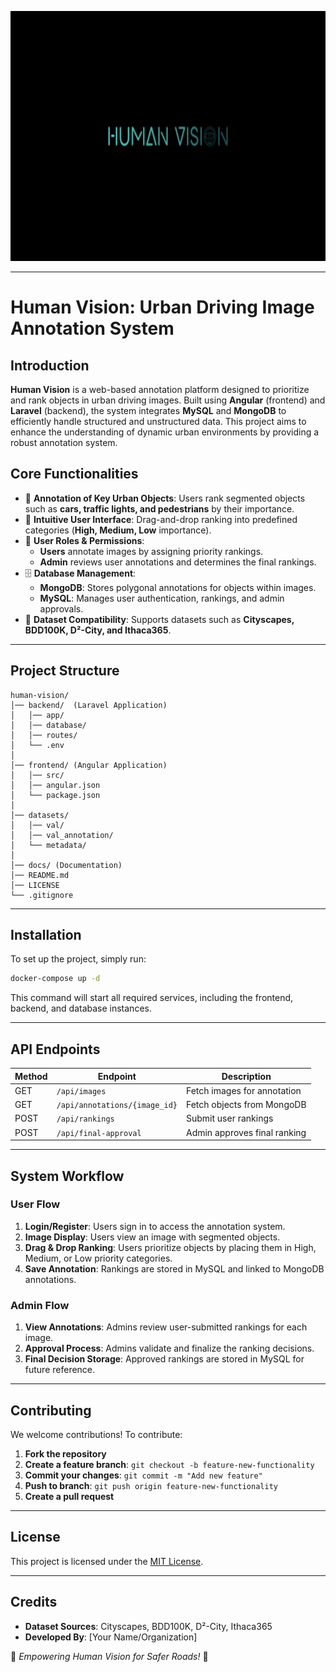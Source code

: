 <p align="center">
    <img src="https://github.com/ilyasmohetna/human-vision/blob/main/docs/cover.png?raw=true" height="400" alt="Human Vision Banner">
</p>

---

# **Human Vision: Urban Driving Image Annotation System**

## **Introduction**

**Human Vision** is a web-based annotation platform designed to prioritize and rank objects in urban driving images. Built using **Angular** (frontend) and **Laravel** (backend), the system integrates **MySQL** and **MongoDB** to efficiently handle structured and unstructured data. This project aims to enhance the understanding of dynamic urban environments by providing a robust annotation system.

## **Core Functionalities**

- 🚗 **Annotation of Key Urban Objects**: Users rank segmented objects such as **cars, traffic lights, and pedestrians** by their importance.
- 🎨 **Intuitive User Interface**: Drag-and-drop ranking into predefined categories (**High, Medium, Low** importance).
- 🔐 **User Roles & Permissions**:
  - **Users** annotate images by assigning priority rankings.
  - **Admin** reviews user annotations and determines the final rankings.
- 🗄️ **Database Management**:
  - **MongoDB**: Stores polygonal annotations for objects within images.
  - **MySQL**: Manages user authentication, rankings, and admin approvals.
- 📂 **Dataset Compatibility**: Supports datasets such as **Cityscapes, BDD100K, D²-City, and Ithaca365**.

---

## **Project Structure**

```
human-vision/
│── backend/  (Laravel Application)
│   │── app/
│   │── database/
│   │── routes/
│   └── .env
│
│── frontend/ (Angular Application)
│   │── src/
│   │── angular.json
│   └── package.json
│
│── datasets/
│   │── val/
│   │── val_annotation/
│   └── metadata/
│
│── docs/ (Documentation)
│── README.md
│── LICENSE
└── .gitignore
```

---

## **Installation**

To set up the project, simply run:

```bash
docker-compose up -d
```

This command will start all required services, including the frontend, backend, and database instances.

---

## **API Endpoints**

| Method | Endpoint                      | Description                  |
| ------ | ----------------------------- | ---------------------------- |
| GET    | `/api/images`                 | Fetch images for annotation  |
| GET    | `/api/annotations/{image_id}` | Fetch objects from MongoDB   |
| POST   | `/api/rankings`               | Submit user rankings         |
| POST   | `/api/final-approval`         | Admin approves final ranking |

---

## **System Workflow**

### **User Flow**

1. **Login/Register**: Users sign in to access the annotation system.
2. **Image Display**: Users view an image with segmented objects.
3. **Drag & Drop Ranking**: Users prioritize objects by placing them in High, Medium, or Low priority categories.
4. **Save Annotation**: Rankings are stored in MySQL and linked to MongoDB annotations.

### **Admin Flow**

1. **View Annotations**: Admins review user-submitted rankings for each image.
2. **Approval Process**: Admins validate and finalize the ranking decisions.
3. **Final Decision Storage**: Approved rankings are stored in MySQL for future reference.

---

## **Contributing**

We welcome contributions! To contribute:

1. **Fork the repository**
2. **Create a feature branch**: `git checkout -b feature-new-functionality`
3. **Commit your changes**: `git commit -m "Add new feature"`
4. **Push to branch**: `git push origin feature-new-functionality`
5. **Create a pull request**

---

## **License**

This project is licensed under the [MIT License](LICENSE).

---

## **Credits**

- **Dataset Sources**: Cityscapes, BDD100K, D²-City, Ithaca365
- **Developed By**: [Your Name/Organization]

🌟 _Empowering Human Vision for Safer Roads!_ 🚀
